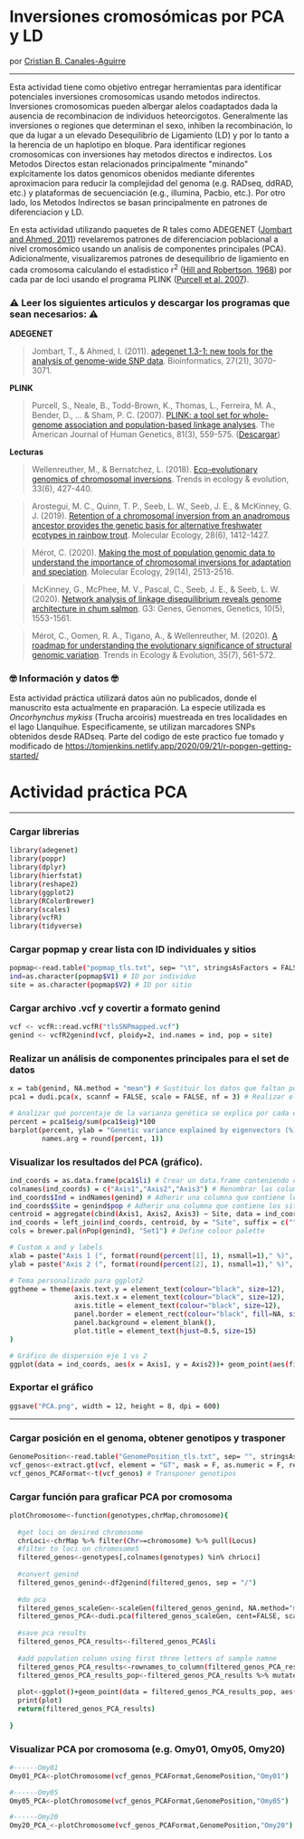 # Inversiones cromosómicas por PCA y LD

por [Cristian B. Canales-Aguirre](https://www.researchgate.net/profile/Cristian-Canales-Aguirre)
______


Esta actividad tiene como objetivo entregar herramientas para identificar potenciales inversiones cromosomicas usando metodos indirectos. Inversiones cromosomicas pueden albergar alelos coadaptados dada la ausencia de recombinacion de individuos heteorcigotos. Generalmente las inversiones o regiones que determinan el sexo, inhiben la recombinación, lo que da lugar a un elevado Desequilibrio de Ligamiento (LD) y por lo tanto a la herencia de un haplotipo en bloque. Para identificar regiones cromosomicas con inversiones hay metodos directos e indirectos. Los Metodos Directos estan relacionados principalmente "minando" explcitamente los datos genomicos obenidos mediante diferentes aproximacion para reducir la complejidad del genoma (e.g. RADseq, ddRAD, etc.) y plataformas de secuenciación (e.g., illumina, Pacbio, etc.). Por otro lado, los Metodos Indirectos se basan principalmente en patrones de diferenciacion y LD.

En esta actividad utilizando paquetes de R tales como ADEGENET ([Jombart and Ahmed, 2011](https://doi.org/10.1093/bioinformatics/btr521)) revelaremos patrones de diferenciacion poblacional a nivel cromosómico usando un analisis de componentes principales (PCA). Adicionalmente, visualizaremos patrones de desequilibrio de ligamiento en cada cromosoma calculando el estadistico r<sup>2</sup> ([Hill and Robertson, 1968](https://link.springer.com/article/10.1007/BF01245622)) por cada par de loci usando el programa PLINK ([Purcell et al. 2007](https://doi.org/10.1086/519795)).
    
  
  ### :warning: Leer los siguientes articulos y descargar los programas que sean necesarios: :warning:

**ADEGENET**
>Jombart, T., & Ahmed, I. (2011). [adegenet 1.3-1: new tools for the analysis of genome-wide SNP data](https://doi.org/10.1093/bioinformatics/btr521). Bioinformatics, 27(21), 3070-3071.

**PLINK**

>Purcell, S., Neale, B., Todd-Brown, K., Thomas, L., Ferreira, M. A., Bender, D., ... & Sham, P. C. (2007). [PLINK: a tool set for whole-genome association and population-based linkage analyses](https://doi.org/10.1086/519795). The American Journal of Human Genetics, 81(3), 559-575. ([Descargar](https://www.cog-genomics.org/plink/))

**Lecturas**
>Wellenreuther, M., & Bernatchez, L. (2018). [Eco-evolutionary genomics of chromosomal inversions](https://doi.org/10.1016/j.tree.2018.04.002). Trends in ecology & evolution, 33(6), 427-440.

>Arostegui, M. C., Quinn, T. P., Seeb, L. W., Seeb, J. E., & McKinney, G. J. (2019). [Retention of a chromosomal inversion from an anadromous ancestor provides the genetic basis for alternative freshwater ecotypes in rainbow trout](https://doi.org/10.1111/mec.15037). Molecular Ecology, 28(6), 1412-1427.

>Mérot, C. (2020). [Making the most of population genomic data to understand the importance of chromosomal inversions for adaptation and speciation](https://doi.org/10.1111/mec.15500). Molecular Ecology, 29(14), 2513-2516.

>McKinney, G., McPhee, M. V., Pascal, C., Seeb, J. E., & Seeb, L. W. (2020). [Network analysis of linkage disequilibrium reveals genome architecture in chum salmon](https://www.ncbi.nlm.nih.gov/pmc/articles/PMC7202013/). G3: Genes, Genomes, Genetics, 10(5), 1553-1561.

>Mérot, C., Oomen, R. A., Tigano, A., & Wellenreuther, M. (2020). [A roadmap for understanding the evolutionary significance of structural genomic variation](https://doi.org/10.1016/j.tree.2020.03.002). Trends in Ecology & Evolution, 35(7), 561-572.


### :nerd_face: Información y datos :nerd_face:
Esta actividad práctica utilizará datos aún no publicados, donde el manuscrito esta actualmente en praparación. La especie utilizada es _Oncorhynchus mykiss_ (Trucha arcoíris) muestreada en tres localidades en el lago Llanquihue. Especificamente, se utilizan marcadores SNPs obtenidos desde RADseq.
Parte del codigo de este practico fue tomado y modificado de https://tomjenkins.netlify.app/2020/09/21/r-popgen-getting-started/


# Actividad práctica PCA
______

### Cargar librerias
```sh
library(adegenet)
library(poppr)
library(dplyr)
library(hierfstat)
library(reshape2)
library(ggplot2)
library(RColorBrewer)
library(scales)
library(vcfR)
library(tidyverse)
```
### Cargar popmap y crear lista con ID individuales y sitios
```sh
popmap<-read.table("popmap_tls.txt", sep= "\t", stringsAsFactors = FALSE)
ind=as.character(popmap$V1) # ID por individuo
site = as.character(popmap$V2) # ID por sitio
```
### Cargar archivo .vcf y covertir a formato genind
```sh
vcf <- vcfR::read.vcfR("tlsSNPmapped.vcf")
genind <- vcfR2genind(vcf, ploidy=2, ind.names = ind, pop = site)
```

### Realizar un análisis de componentes principales para el set de datos
```sh
x = tab(genind, NA.method = "mean") # Sustituir los datos que faltan por las frecuencias alélicas medias
pca1 = dudi.pca(x, scannf = FALSE, scale = FALSE, nf = 3) # Realizar el PCA

# Analizar qué porcentaje de la varianza genética se explica por cada eje
percent = pca1$eig/sum(pca1$eig)*100
barplot(percent, ylab = "Genetic variance explained by eigenvectors (%)", ylim = c(0,10),
        names.arg = round(percent, 1))
```

### Visualizar los resultados del PCA (gráfico).
```sh
ind_coords = as.data.frame(pca1$li) # Crear un data.frame conteniendo coordinadas individuales
colnames(ind_coords) = c("Axis1","Axis2","Axis3") # Renombrar las columnas del dataframe
ind_coords$Ind = indNames(genind) # Adherir una columna que contiene los individuos
ind_coords$Site = genind$pop # Adherir una columna que contiene los sitios
centroid = aggregate(cbind(Axis1, Axis2, Axis3) ~ Site, data = ind_coords, FUN = mean) # Calcular la posicion del centroide (promedio) por cada población
ind_coords = left_join(ind_coords, centroid, by = "Site", suffix = c("",".cen")) # Adherir las coordenadas del centroide al dataframe ind_coords
cols = brewer.pal(nPop(genind), "Set1") # Define colour palette

# Custom x and y labels
xlab = paste("Axis 1 (", format(round(percent[1], 1), nsmall=1)," %)", sep="")
ylab = paste("Axis 2 (", format(round(percent[2], 1), nsmall=1)," %)", sep="")

# Tema personalizado para ggplot2
ggtheme = theme(axis.text.y = element_text(colour="black", size=12),
                axis.text.x = element_text(colour="black", size=12),
                axis.title = element_text(colour="black", size=12),
                panel.border = element_rect(colour="black", fill=NA, size=1),
                panel.background = element_blank(),
                plot.title = element_text(hjust=0.5, size=15) 
)

# Gráfico de dispersión eje 1 vs 2
ggplot(data = ind_coords, aes(x = Axis1, y = Axis2))+ geom_point(aes(fill = Site), shape = 21, size = 3, show.legend = T)+ labs(x = xlab, y = ylab)+ ggtitle("Llanquihue PCA")+ ggtheme
```

### Exportar el gráfico
```sh
ggsave("PCA.png", width = 12, height = 8, dpi = 600)
```
______

### Cargar posición en el genoma, obtener genotipos y trasponer
```sh
GenomePosition<-read.table("GenomePosition_tls.txt", sep= "", stringsAsFactors = FALSE) # Cargar posición en el genoma
vcf_genos<-extract.gt(vcf, element = "GT", mask = F, as.numeric = F, return.alleles = T, IDtoRowNames = T, extract = T, convertNA = T) # Obtener genotipos
vcf_genos_PCAFormat<-t(vcf_genos) # Transponer genotipos
```

### Cargar función para graficar PCA por cromosoma
```sh
plotChromosome<-function(genotypes,chrMap,chromosome){
  
  #get loci on desired chromosome
  chrLoci<-chrMap %>% filter(Chr==chromosome) %>% pull(Locus)
  #filter to loci on chromosome5
  filtered_genos<-genotypes[,colnames(genotypes) %in% chrLoci]
  
  #convert genind
  filtered_genos_genind<-df2genind(filtered_genos, sep = "/")
  
  #do pca
  filtered_genos_scaleGen<-scaleGen(filtered_genos_genind, NA.method="mean")
  filtered_genos_PCA<-dudi.pca(filtered_genos_scaleGen, cent=FALSE, scale = FALSE, scannf=FALSE, nf=4)
  
  #save pca results
  filtered_genos_PCA_results<-filtered_genos_PCA$li
  
  #add population column using first three letters of sample namne
  filtered_genos_PCA_results<-rownames_to_column(filtered_genos_PCA_results,var="Sample") 
  filtered_genos_PCA_results_pop<-filtered_genos_PCA_results %>% mutate(population=(substr(Sample,1,3)))
  
  plot<-ggplot()+geom_point(data = filtered_genos_PCA_results_pop, aes(x=Axis1,y=Axis2,color=population), size=2, show.legend=T)
  print(plot)
  return(filtered_genos_PCA_results)
  
}
```

### Visualizar PCA por cromosoma (e.g. Omy01, Omy05, Omy20)
```sh
#------Omy01
Omy01_PCA<-plotChromosome(vcf_genos_PCAFormat,GenomePosition,"Omy01")

#------Omy05
Omy05_PCA<-plotChromosome(vcf_genos_PCAFormat,GenomePosition,"Omy05")

#------Omy20
Omy20_PCA_<-plotChromosome(vcf_genos_PCAFormat,GenomePosition,"Omy20")
```




